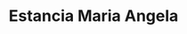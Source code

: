 ---
title: "Estancia Maria Angela"
url: /ciudad-autonoma-de-buenos-aires/estancia-maria-angela-avenida-san-juan/
shop: carnicero
---
